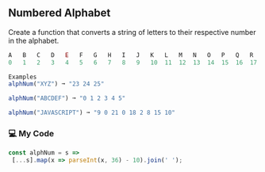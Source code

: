## Numbered Alphabet

Create a function that converts a string of letters to their respective number in the alphabet.
```js
A	B	C	D	E	F	G	H	I	J	K	L	M	N	O	P	Q	R	S	T	U	V	W	...
0	1	2	3	4	5	6	7	8	9	10	11	12	13	14	15	16	17	18	19	20	21	22	...

Examples
alphNum("XYZ") ➞ "23 24 25"

alphNum("ABCDEF") ➞ "0 1 2 3 4 5"

alphNum("JAVASCRIPT") ➞ "9 0 21 0 18 2 8 15 10"
```
### :computer: My Code
```js
const alphNum = s =>
 [...s].map(x => parseInt(x, 36) - 10).join(' ');
```

